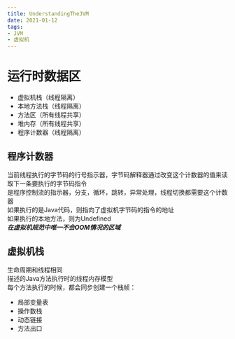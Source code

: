 ```yaml
---
title: UnderstandingTheJVM
date: 2021-01-12  
tags:
- JVM
- 虚拟机
---
```


# 运行时数据区
- 虚拟机栈（线程隔离）
- 本地方法栈（线程隔离）
- 方法区（所有线程共享）
- 堆内存（所有线程共享）
- 程序计数器（线程隔离）

## 程序计数器
当前线程执行的字节码的行号指示器，字节码解释器通过改变这个计数器的值来读取下一条要执行的字节码指令   
是程序控制流的指示器，分支，循环，跳转，异常处理，线程切换都需要这个计数器   
如果执行的是Java代码，则指向了虚拟机字节码的指令的地址  
如果执行的本地方法，则为Undefined  
***在虚拟机规范中唯一不会OOM情况的区域***



## 虚拟机栈
生命周期和线程相同  
描述的Java方法执行时的线程内存模型  
每个方法执行的时候，都会同步创建一个栈帧：
- 局部变量表
- 操作数栈
- 动态链接
- 方法出口
    
